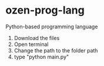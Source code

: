 # ozen-prog-lang
Python-based programming language

1. Download the files
2. Open terminal
3. Change the path to the folder path
4. type "python main.py"
